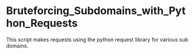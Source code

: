 # Bruteforcing_Subdomains_with_Python_Requests

This script makes requests using the python request library for various sub domains.
